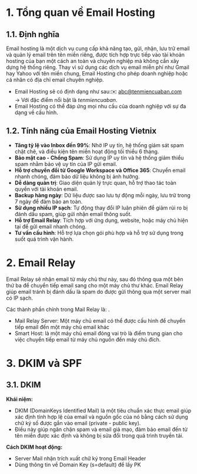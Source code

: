 # 1. Tổng quan về Email Hosting
## 1.1. Định nghĩa
Email hosting là một dịch vụ cung cấp khả năng tạo, gửi, nhận, lưu trữ email và quản lý email trên tên miền riêng, được tích hợp trực tiếp vào tài khoản hosting của bạn một cách an toàn và chuyên nghiệp mà không cần xây dựng hệ thống riêng. Thay vì sử dụng các dịch vụ email miễn phí như Gmail hay Yahoo với tên miền chung, Email Hosting cho phép doanh nghiệp hoặc cá nhân có địa chỉ email chuyên nghiệp.
- Email Hosting sẽ có định dạng như sau:✉️ abc@tenmiencuaban.com\
→ Với đặc điểm nổi bật là *tenmiencuaban*.
- Email Hosting có thể đáp ứng mọi nhu cầu của doanh nghiệp với sự đa dạng về cấu
hình.
## 1.2. Tính năng của Email Hosting Vietnix
- **Tăng tỷ lệ vào Inbox đến 99%**: Nhờ IP uy tín, hệ thống giám sát spam chặt chẽ, và điều kiện tên miền hoạt động tối thiểu 6 tháng.
- **Bảo mật cao - Chống Spam**: Sử dụng IP uy tín và hệ thống giảm thiểu spam nhằm bảo vệ uy tín của IP gửi email.
- **Hỗ trợ chuyển đổi từ Google Workspace và Office 365**: Chuyển email nhanh chóng, đảm bảo dữ liệu không bị ảnh hưởng.
- **Dễ dàng quản trị**: Giao diện quản lý trực quan, hỗ trợ thao tác toàn quyền với tài khoản email.
- **Backup hàng ngày**: Dữ liệu được sao lưu tự động mỗi ngày, lưu trữ trong 7 ngày để đảm bảo an toàn.
- **Sử dụng nhiều IP sạch**: Tự động thay đổi IP luân phiên để giảm rủi ro bị đánh dấu spam, giúp gửi nhận email thông suốt.
- **Hỗ trợ Email Relay**: Tích hợp với ứng dụng, website, hoặc máy chủ hiện tại để gửi email nhanh chóng.
- **Tư vấn cấu hình**: Hỗ trợ lựa chọn gói phù hợp và hỗ trợ sử dụng trong suốt quá trình vận hành.
# 2. Email Relay
Email Relay sẽ nhận email từ máy chủ thư này, sau đó thông qua một bên thứ ba để chuyển tiếp email sang cho một máy chủ thư khác. Email Relay giúp email tránh bị đánh dấu là spam do được gửi thông qua một server mail có IP sạch.

Các thành phần chính trong Mail Relay là: .
- Mail Relay Server: Một máy chủ email có thể được cấu hình để chuyển tiếp email đến một máy chủ email khác
- Smart Host: là một máy chủ email đóng vai trò là điểm trung gian cho việc chuyển tiếp email từ máy chủ nguồn đến máy chủ đích.

# 3. DKIM và SPF
## 3.1. DKIM
**Khái niệm:**
- DKIM (DomainKeys Identified Mail) là một tiêu chuẩn xác thực email giúp xác định tính hợp lệ của email và nguồn gốc của nó bằng cách sử dụng chữ ký số được gắn vào email (private - public key). 
- Điều này giúp ngăn chặn spam và email giả mạo, đảm bảo email đến từ tên miền được xác định và không bị sửa đổi trong quá trình truyền tải.
  
**Cách DKIM hoạt động:**
- Server Mail nhận trích xuất chữ ký trong Email Header
- Dùng thông tin về Domain Key (s=default) để lấy PK
